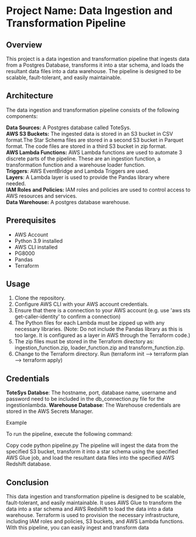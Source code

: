 # Project Name: Data Ingestion and Transformation Pipeline

## Overview

This project is a data ingestion and transformation pipeline that ingests data from a Postgres Database, transforms it into a star schema, and loads the resultant data files into a data warehouse. The pipeline is designed to be scalable, fault-tolerant, and easily maintainable.

## Architecture

The data ingestion and transformation pipeline consists of the following components:

__Data Sources:__ A Postgres database called ToteSys.  
__AWS S3 Buckets:__ The ingested data is stored in an S3 bucket in CSV format.The Star Schema files are stored in a second S3 bucket in Parquet format. The code files are stored in a third S3 bucket in zip format.  
__AWS Lambda Functions:__ AWS Lambda functions are used to automate 3 discrete parts of the pipeline. These are an ingestion function, a transformation function and a warehouse loader function.  
__Triggers__: AWS EventBridge and Lambda Triggers are used.  
__Layers__: A Lambda layer is used to provide the Pandas library where needed.  
__IAM Roles and Policies:__ IAM roles and policies are used to control access to AWS resources and services.  
__Data Warehouse:__ A postgres database warehouse.

## Prerequisites

* AWS Account
* Python 3.9 installed
* AWS CLI installed
* PG8000
* Pandas
* Terraform

## Usage

1. Clone the repository.
2. Configure AWS CLI with your AWS account credentials.
3. Ensure that there is a connection to your AWS account (e.g. use 'aws sts get-caller-identity' to confirm a connection)
4. The Python files for each Lambda must be zipped up with any necessary libraries. (Note: Do not include the Pandas library as this is too large. It is configured as a layer in AWS through the Terraform code.)
5. The zip files must be stored in the Terraform directory as: ingestion_function.zip, loader_function.zip and transform_function.zip.
6. Change to the Terraform directory. Run (terraform init --> terraform plan --> terraform apply)

## Credentials

__ToteSys Databse__: The hostname, port, database name, username and password need to be included in the db_connection.py file for the ingestionlambda.
__Warehouse Database__: The Warehouse credentials are stored in the AWS Secrets Manager.


Example

To run the pipeline, execute the following command:

Copy code
python pipeline.py
The pipeline will ingest the data from the specified S3 bucket, transform it into a star schema using the specified AWS Glue job, and load the resultant data files into the specified AWS Redshift database.

## Conclusion

This data ingestion and transformation pipeline is designed to be scalable, fault-tolerant, and easily maintainable. It uses AWS Glue to transform the data into a star schema and AWS Redshift to load the data into a data warehouse. Terraform is used to provision the necessary infrastructure, including IAM roles and policies, S3 buckets, and AWS Lambda functions. With this pipeline, you can easily ingest and transform data